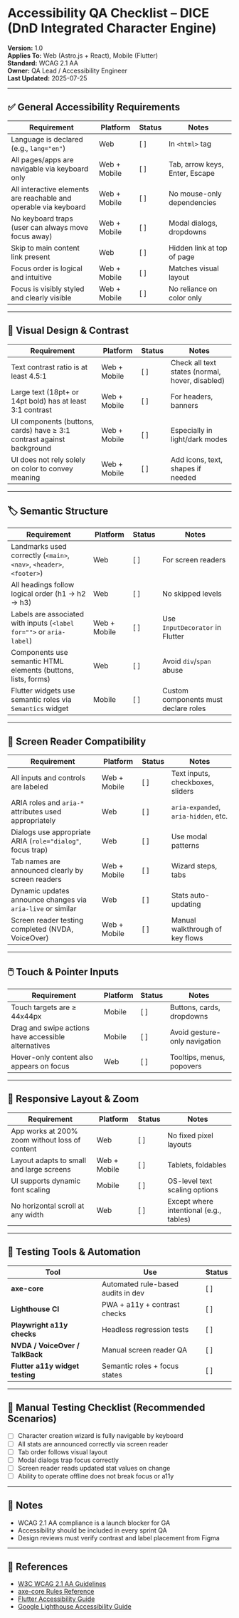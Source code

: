 # Accessibility QA Checklist – DICE (DnD Integrated Character Engine)

**Version:** 1.0  
**Applies To:** Web (Astro.js + React), Mobile (Flutter)  
**Standard:** WCAG 2.1 AA  
**Owner:** QA Lead / Accessibility Engineer  
**Last Updated:** 2025-07-25

---

## ✅ General Accessibility Requirements

| Requirement                                                      | Platform     | Status | Notes                          |
| ---------------------------------------------------------------- | ------------ | ------ | ------------------------------ |
| Language is declared (e.g., `lang="en"`)                         | Web          | [ ]    | In `<html>` tag                |
| All pages/apps are navigable via keyboard only                   | Web + Mobile | [ ]    | Tab, arrow keys, Enter, Escape |
| All interactive elements are reachable and operable via keyboard | Web + Mobile | [ ]    | No mouse-only dependencies     |
| No keyboard traps (user can always move focus away)              | Web + Mobile | [ ]    | Modal dialogs, dropdowns       |
| Skip to main content link present                                | Web          | [ ]    | Hidden link at top of page     |
| Focus order is logical and intuitive                             | Web + Mobile | [ ]    | Matches visual layout          |
| Focus is visibly styled and clearly visible                      | Web + Mobile | [ ]    | No reliance on color only      |

---

## 🎨 Visual Design & Contrast

| Requirement                                                           | Platform     | Status | Notes                                           |
| --------------------------------------------------------------------- | ------------ | ------ | ----------------------------------------------- |
| Text contrast ratio is at least 4.5:1                                 | Web + Mobile | [ ]    | Check all text states (normal, hover, disabled) |
| Large text (18pt+ or 14pt bold) has at least 3:1 contrast             | Web + Mobile | [ ]    | For headers, banners                            |
| UI components (buttons, cards) have ≥ 3:1 contrast against background | Web + Mobile | [ ]    | Especially in light/dark modes                  |
| UI does not rely solely on color to convey meaning                    | Web + Mobile | [ ]    | Add icons, text, shapes if needed               |

---

## 🏷️ Semantic Structure

| Requirement                                                          | Platform     | Status | Notes                                |
| -------------------------------------------------------------------- | ------------ | ------ | ------------------------------------ |
| Landmarks used correctly (`<main>`, `<nav>`, `<header>`, `<footer>`) | Web          | [ ]    | For screen readers                   |
| All headings follow logical order (h1 → h2 → h3)                     | Web          | [ ]    | No skipped levels                    |
| Labels are associated with inputs (`<label for="">` or `aria-label`) | Web + Mobile | [ ]    | Use `InputDecorator` in Flutter      |
| Components use semantic HTML elements (buttons, lists, forms)        | Web          | [ ]    | Avoid `div`/`span` abuse             |
| Flutter widgets use semantic roles via `Semantics` widget            | Mobile       | [ ]    | Custom components must declare roles |

---

## 📢 Screen Reader Compatibility

| Requirement                                                 | Platform     | Status | Notes                                |
| ----------------------------------------------------------- | ------------ | ------ | ------------------------------------ |
| All inputs and controls are labeled                         | Web + Mobile | [ ]    | Text inputs, checkboxes, sliders     |
| ARIA roles and `aria-*` attributes used appropriately       | Web          | [ ]    | `aria-expanded`, `aria-hidden`, etc. |
| Dialogs use appropriate ARIA (`role="dialog"`, focus trap)  | Web          | [ ]    | Use modal patterns                   |
| Tab names are announced clearly by screen readers           | Web + Mobile | [ ]    | Wizard steps, tabs                   |
| Dynamic updates announce changes via `aria-live` or similar | Web          | [ ]    | Stats auto-updating                  |
| Screen reader testing completed (NVDA, VoiceOver)           | Web + Mobile | [ ]    | Manual walkthrough of key flows      |

---

## 🖱️ Touch & Pointer Inputs

| Requirement                                         | Platform | Status | Notes                         |
| --------------------------------------------------- | -------- | ------ | ----------------------------- |
| Touch targets are ≥ 44x44px                         | Mobile   | [ ]    | Buttons, cards, dropdowns     |
| Drag and swipe actions have accessible alternatives | Mobile   | [ ]    | Avoid gesture-only navigation |
| Hover-only content also appears on focus            | Web      | [ ]    | Tooltips, menus, popovers     |

---

## 🔄 Responsive Layout & Zoom

| Requirement                                    | Platform     | Status | Notes                                   |
| ---------------------------------------------- | ------------ | ------ | --------------------------------------- |
| App works at 200% zoom without loss of content | Web          | [ ]    | No fixed pixel layouts                  |
| Layout adapts to small and large screens       | Web + Mobile | [ ]    | Tablets, foldables                      |
| UI supports dynamic font scaling               | Mobile       | [ ]    | OS-level text scaling options           |
| No horizontal scroll at any width              | Web          | [ ]    | Except where intentional (e.g., tables) |

---

## 🔧 Testing Tools & Automation

| Tool                            | Use                                | Status |
| ------------------------------- | ---------------------------------- | ------ |
| **axe-core**                    | Automated rule-based audits in dev | [ ]    |
| **Lighthouse CI**               | PWA + a11y + contrast checks       | [ ]    |
| **Playwright a11y checks**      | Headless regression tests          | [ ]    |
| **NVDA / VoiceOver / TalkBack** | Manual screen reader QA            | [ ]    |
| **Flutter a11y widget testing** | Semantic roles + focus states      | [ ]    |

---

## 🧪 Manual Testing Checklist (Recommended Scenarios)

- [ ] Character creation wizard is fully navigable by keyboard  
- [ ] All stats are announced correctly via screen reader  
- [ ] Tab order follows visual layout  
- [ ] Modal dialogs trap focus correctly  
- [ ] Screen reader reads updated stat values on change  
- [ ] Ability to operate offline does not break focus or a11y  

---

## 📝 Notes

- WCAG 2.1 AA compliance is a launch blocker for GA  
- Accessibility should be included in every sprint QA  
- Design reviews must verify contrast and label placement from Figma  

---

## 📎 References

- [W3C WCAG 2.1 AA Guidelines](https://www.w3.org/TR/WCAG21/)  
- [axe-core Rules Reference](https://deque.com/axe/core-documentation/api-documentation/)  
- [Flutter Accessibility Guide](https://flutter.dev/docs/development/accessibility-and-localization/accessibility)  
- [Google Lighthouse Accessibility Guide](https://web.dev/accessibility/)
